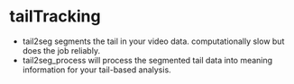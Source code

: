 # tailTracking
- tail2seg segments the tail in your video data. computationally slow but does the job reliably.
- tail2seg_process will process the segmented tail data into meaning information for your tail-based analysis.
